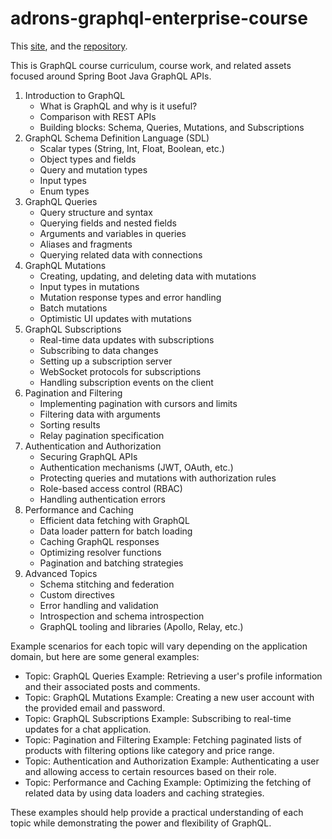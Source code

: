 # adrons-graphql-enterprise-course

This [site](https://adron.github.io/adrons-graphql-enterprise-course/), and the [repository](https://github.com/Adron/adrons-graphql-enterprise-course/).

This is GraphQL course curriculum, course work, and related assets focused around Spring Boot Java GraphQL APIs.

1. Introduction to GraphQL
    - What is GraphQL and why is it useful?
    - Comparison with REST APIs
    - Building blocks: Schema, Queries, Mutations, and Subscriptions
2. GraphQL Schema Definition Language (SDL)
    - Scalar types (String, Int, Float, Boolean, etc.)
    - Object types and fields
    - Query and mutation types
    - Input types
    - Enum types
3. GraphQL Queries
    - Query structure and syntax
    - Querying fields and nested fields
    - Arguments and variables in queries
    - Aliases and fragments
    - Querying related data with connections
4. GraphQL Mutations
    - Creating, updating, and deleting data with mutations
    - Input types in mutations
    - Mutation response types and error handling
    - Batch mutations
    - Optimistic UI updates with mutations
5. GraphQL Subscriptions
    - Real-time data updates with subscriptions
    - Subscribing to data changes
    - Setting up a subscription server
    - WebSocket protocols for subscriptions
    - Handling subscription events on the client
6. Pagination and Filtering
    - Implementing pagination with cursors and limits
    - Filtering data with arguments
    - Sorting results
    - Relay pagination specification
7. Authentication and Authorization
    - Securing GraphQL APIs
    - Authentication mechanisms (JWT, OAuth, etc.)
    - Protecting queries and mutations with authorization rules
    - Role-based access control (RBAC)
    - Handling authentication errors
8. Performance and Caching
    - Efficient data fetching with GraphQL
    - Data loader pattern for batch loading
    - Caching GraphQL responses
    - Optimizing resolver functions
    - Pagination and batching strategies
9. Advanced Topics
    - Schema stitching and federation
    - Custom directives
    - Error handling and validation
    - Introspection and schema introspection
    - GraphQL tooling and libraries (Apollo, Relay, etc.)

Example scenarios for each topic will vary depending on the application domain, but here are some general examples:

- Topic: GraphQL Queries Example: Retrieving a user's profile information and their associated posts and comments.
- Topic: GraphQL Mutations Example: Creating a new user account with the provided email and password.
- Topic: GraphQL Subscriptions Example: Subscribing to real-time updates for a chat application.
- Topic: Pagination and Filtering Example: Fetching paginated lists of products with filtering options like category and price range.
- Topic: Authentication and Authorization Example: Authenticating a user and allowing access to certain resources based on their role.
- Topic: Performance and Caching Example: Optimizing the fetching of related data by using data loaders and caching strategies.
    
These examples should help provide a practical understanding of each topic while demonstrating the power and flexibility of GraphQL.

